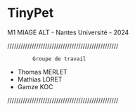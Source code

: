# TinyPet
M1 MIAGE ALT - Nantes Université - 2024

//////////////////////////////////////////////////            
            
            Groupe de travail
            
- Thomas MERLET
- Mathias LORET
- Gamze KOC

//////////////////////////////////////////////////
